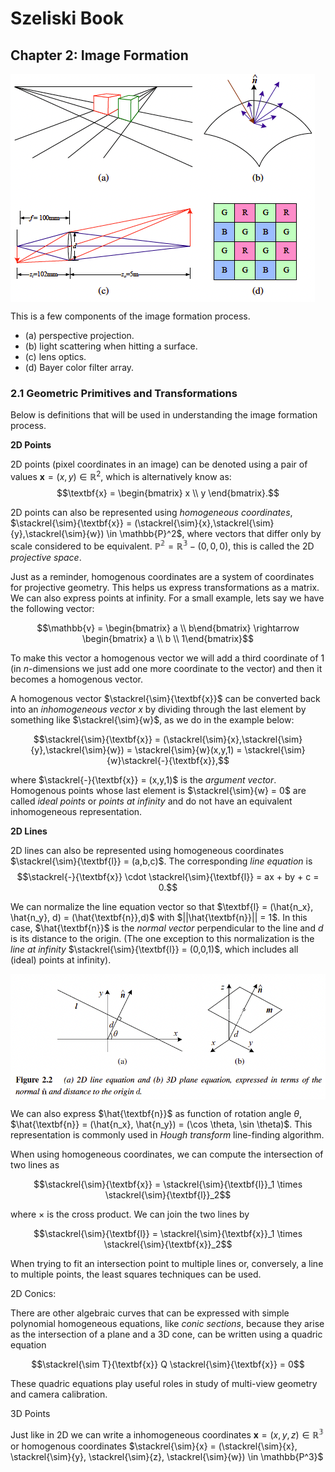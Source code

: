 # Szeliski Book

## Chapter 2: Image Formation

<img src = "s-imgs/image-formation-process.png" align = "center">

This is a few components of the image formation process.

* (a) perspective projection.
* (b) light scattering when hitting a surface.
* (c) lens optics.
* (d) Bayer color filter array.

### 2.1 Geometric Primitives and Transformations

Below is definitions that will be used in understanding the image formation process.

**2D Points** 

2D points (pixel coordinates in an image) can be denoted using a pair of values $\textbf{x} = (x,y) \in \mathbb{R}^2$, which is alternatively know as: 
$$\textbf{x} = \begin{bmatrix} x \\ y \end{bmatrix}.$$ 

2D points can also be represented using *homogeneous coordinates*, $\stackrel{\sim}{\textbf{x}} = (\stackrel{\sim}{x},\stackrel{\sim}{y},\stackrel{\sim}{w}) \in \mathbb{P}^2$, where vectors that differ only by scale considered to be equivalent. $\mathbb{P^2} = \mathbb{R^3} - (0,0,0)$, this is called the 2D *projective space*.

Just as a reminder, homogenous coordinates are a system of coordinates for projective geometry. This helps us express transformations as a matrix. We can also express points at infinity. For a small example, lets say we have the following vector: 

$$\mathbb{v} = \begin{bmatrix} a \\ b\end{bmatrix} \rightarrow \begin{bmatrix} a \\ b \\ 1\end{bmatrix}$$

To make this vector a homogenous vector we will add a third coordinate of 1 (in $n$-dimensions we just add one more coordinate to the vector) and then it becomes a homogenous vector.

A homogenous vector $\stackrel{\sim}{\textbf{x}}$ can be converted back into an *inhomogeneous vector* $x$ by dividing through the last element by something like $\stackrel{\sim}{w}$, as we do in the example below:

$$\stackrel{\sim}{\textbf{x}} = (\stackrel{\sim}{x},\stackrel{\sim}{y},\stackrel{\sim}{w}) = \stackrel{\sim}{w}(x,y,1) = \stackrel{\sim}{w}\stackrel{-}{\textbf{x}},$$

where $\stackrel{-}{\textbf{x}} = (x,y,1)$ is the *argument vector*. Homogenous points whose last element is $\stackrel{\sim}{w} = 0$ are called *ideal points* or *points at infinity* and do not have an equivalent inhomogeneous representation.

**2D Lines**

2D lines can also be represented using homogeneous coordinates $\stackrel{\sim}{\textbf{l}} = (a,b,c)$. The corresponding *line equation* is 
$$\stackrel{-}{\textbf{x}} \cdot \stackrel{\sim}{\textbf{l}} = ax + by + c = 0.$$

We can normalize the line equation vector so that $\textbf{l} = (\hat{n_x}, \hat{n_y}, d) = (\hat{\textbf{n}},d)$ with $||\hat{\textbf{n}}|| = 1$. In this case, $\hat{\textbf{n}}$ is the *normal vector* perpendicular to the line and $d$ is its distance to the origin. (The one exception to this normalization is the *line at infinity* $\stackrel{\sim}{\textbf{l}} = (0,0,1)$, which includes all (ideal) points at infinity). 

<img src = "s-imgs/line-trans.png" align = "center">

We can also express $\hat{\textbf{n}}$ as function of rotation angle $\theta$,  $\hat{\textbf{n}} = (\hat{n_x}, \hat{n_y}) = (\cos \theta, \sin \theta)$. This representation is commonly used in *Hough transform* line-finding algorithm. 

When using homogeneous coordinates, we can compute the intersection of two lines as

$$\stackrel{\sim}{\textbf{x}} = \stackrel{\sim}{\textbf{l}}_1 \times \stackrel{\sim}{\textbf{l}}_2$$

where $\times$ is the cross product. We can join the two lines by 

$$\stackrel{\sim}{\textbf{l}} = \stackrel{\sim}{\textbf{x}}_1 \times \stackrel{\sim}{\textbf{x}}_2$$

When trying to fit an intersection point to multiple lines or, conversely, a line to multiple points, the least squares techniques can be used.

2D Conics:

There are other algebraic curves that can be expressed with simple polynomial homogeneous equations, like *conic sections*, because they arise as the intersection of a plane and a 3D cone, can be written using a quadric equation

$$\stackrel{\sim T}{\textbf{x}} Q \stackrel{\sim}{\textbf{x}} = 0$$

These quadric equations play useful roles in study of multi-view geometry and camera calibration.

3D Points

Just like in 2D we can write a inhomogeneous coordinates $\textbf{x} = (x,y,z) \in \mathbb{R^3}$ or homogenous coordinates $\stackrel{\sim}{x} = (\stackrel{\sim}{x}, \stackrel{\sim}{y}, \stackrel{\sim}{z}, \stackrel{\sim}{w}) \in \mathbb{P^3}$

